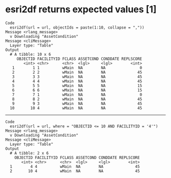 # esri2df returns expected values [1]

    Code
      esri2df(url = url, objectIds = paste(1:10, collapse = ","))
    Message <rlang_message>
      v Downloading "AssetCondition"
    Message <cliMessage>
      Layer type: "Table"
    Output
      # A tibble: 10 x 6
         OBJECTID FACILITYID FCLASS ASSETCOND CONDDATE REPLSCORE
            <int> <chr>      <chr>  <lgl>     <lgl>        <int>
       1        1 1          wMain  NA        NA               0
       2        2 2          wMain  NA        NA              45
       3        3 3          wMain  NA        NA              45
       4        4 4          wMain  NA        NA              45
       5        5 5          wMain  NA        NA              15
       6        6 6          wMain  NA        NA              15
       7        7 1          wMain  NA        NA               0
       8        8 2          wMain  NA        NA              45
       9        9 3          wMain  NA        NA              45
      10       10 4          wMain  NA        NA              45

---

    Code
      esri2df(url = url, where = "OBJECTID <= 10 AND FACILITYID = '4'")
    Message <rlang_message>
      v Downloading "AssetCondition"
    Message <cliMessage>
      Layer type: "Table"
    Output
      # A tibble: 2 x 6
        OBJECTID FACILITYID FCLASS ASSETCOND CONDDATE REPLSCORE
           <int> <chr>      <chr>  <lgl>     <lgl>        <int>
      1        4 4          wMain  NA        NA              45
      2       10 4          wMain  NA        NA              45


